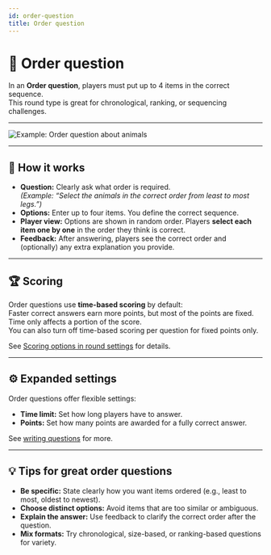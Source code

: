 ```yaml
---
id: order-question
title: Order question
---
```


# 🔀 Order question

In an **Order question**, players must put up to 4 items in the correct sequence.  
This round type is great for chronological, ranking, or sequencing challenges.

---

![Example: Order question about animals](/images/question-modes/order-question/order-question-example.png)

---

## 📝 How it works

- **Question:** Clearly ask what order is required.  
  *(Example: “Select the animals in the correct order from least to most legs.”)*
- **Options:** Enter up to four items. You define the correct sequence.
- **Player view:** Options are shown in random order. Players **select each item one by one** in the order they think is correct.
- **Feedback:** After answering, players see the correct order and (optionally) any extra explanation you provide.

---

## 🏆 Scoring

Order questions use **time-based scoring** by default:  
Faster correct answers earn more points, but most of the points are fixed. Time only affects a portion of the score.  
You can also turn off time-based scoring per question for fixed points only.

See [Scoring options in round settings](../editor/008-round-options.md#-scoring-options) for details.

---

## ⚙️ Expanded settings

Order questions offer flexible settings:

- **Time limit:** Set how long players have to answer.
- **Points:** Set how many points are awarded for a fully correct answer.

See [writing questions](../editor/005-writing-questions.md) for more.

---

## 💡 Tips for great order questions

- **Be specific:** State clearly how you want items ordered (e.g., least to most, oldest to newest).
- **Choose distinct options:** Avoid items that are too similar or ambiguous.
- **Explain the answer:** Use feedback to clarify the correct order after the question.
- **Mix formats:** Try chronological, size-based, or ranking-based questions for variety.

